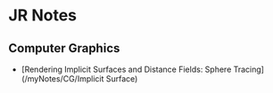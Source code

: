 # JR Notes

## Computer Graphics
- [Rendering Implicit Surfaces and Distance Fields: Sphere Tracing](/myNotes/CG/Implicit Surface)
